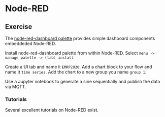 # Node-RED


## Exercise

The [node-red-dashboard palette](https://flows.nodered.org/node/node-red-dashboard) provides simple dashboard components embeddeded Node-RED. 

Install node-red-dashboard palette from within Node-RED. Select `menu -> manage palette -> (tab) install`

Create a UI tab and name it `EMRP2020`. Add a chart block to your flow and name it `time series`. Add the chart to a new group you name `group 1`.

Use a Jupyter notebook to generate a sine sequentially and publish the data via MQTT.

### Tutorials

Several excellent tutorials on Node-RED exist. 


